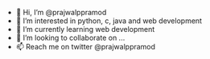- 👋 Hi, I’m @prajwalppramod
- 👀 I’m interested in python, c, java and web development
- 🌱 I’m currently learning web development
- 💞️ I’m looking to collaborate on ...
- 📫 Reach me on twitter @prajwalppramod 

<!---
prajwalppramod/prajwalppramod is a ✨ special ✨ repository because its `README.md` (this file) appears on your GitHub profile.
You can click the Preview link to take a look at your changes.
--->
